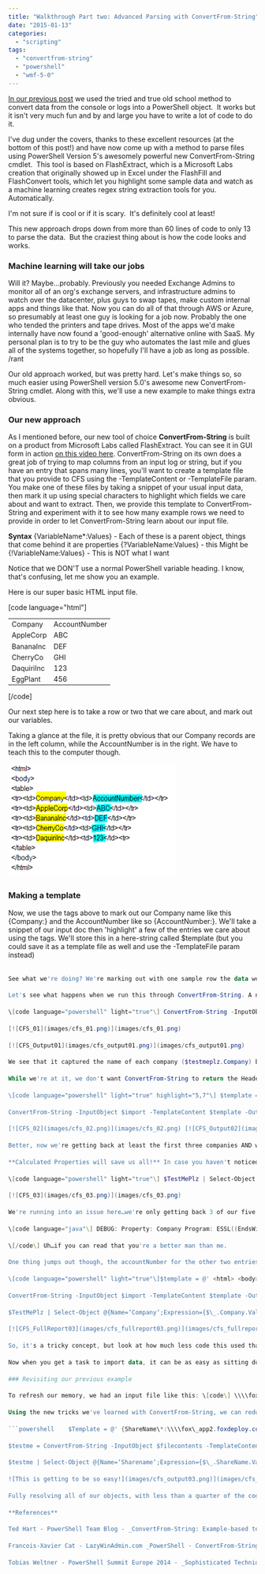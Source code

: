 ```yaml
---
title: "Walkthrough Part two: Advanced Parsing with ConvertFrom-String"
date: "2015-01-13"
categories: 
  - "scripting"
tags: 
  - "convertfrom-string"
  - "powershell"
  - "wmf-5-0"
---
```


[In our previous post](http://foxdeploy.com/2015/01/05/walkthrough-parsing-log-or-console-output-with-powershell/) we used the tried and true old school method to convert data from the console or logs into a PowerShell object.  It works but it isn't very much fun and by and large you have to write a lot of code to do it.

I've dug under the covers, thanks to these excellent resources (at the bottom of this post!) and have now come up with a method to parse files using PowerShell Version 5's awesomely powerful new ConvertFrom-String cmdlet.  This tool is based on FlashExtract, which is a Microsoft Labs creation that originally showed up in Excel under the FlashFill and FlashConvert tools, which let you highlight some sample data and watch as a machine learning creates regex string extraction tools for you.  Automatically.

I'm not sure if is cool or if it is scary.  It's definitely cool at least!

This new approach drops down from more than 60 lines of code to only 13 to parse the data.  But the craziest thing about is how the code looks and works.

### Machine learning will take our jobs

Will it? Maybe…probably. Previously you needed Exchange Admins to monitor all of an org's exchange servers, and infrastructure admins to watch over the datacenter, plus guys to swap tapes, make custom internal apps and things like that. Now you can do all of that through AWS or Azure, so presumably at least one guy is looking for a job now. Probably the one who tended the printers and tape drives. Most of the apps we'd make internally have now found a 'good-enough' alternative online with SaaS. My personal plan is to try to be the guy who automates the last mile and glues all of the systems together, so hopefully I'll have a job as long as possible.  
/rant

Our old approach worked, but was pretty hard. Let's make things so, so much easier using PowerShell version 5.0's awesome new ConvertFrom-String cmdlet. Along with this, we'll use a new example to make things extra obvious.

### Our new approach

As I mentioned before, our new tool of choice **ConvertFrom-String** is built on a product from Microsoft Labs called FlashExtract. You can see it in GUI form in action [on this video here](http://research.microsoft.com/en-us/um/people/sumitg/pubs/FlashM-TextFile.avi). ConvertFrom-String on its own does a great job of trying to map columns from an input log or string, but if you have an entry that spans many lines, you'll want to create a template file that you provide to CFS using the -TemplateContent or -TemplateFile param. You make one of these files by taking a snippet of your usual input data, then mark it up using special characters to highlight which fields we care about and want to extract. Then, we provide this template to ConvertFrom-String and experiment with it to see how many example rows we need to provide in order to let ConvertFrom-String learn about our input file.

**Syntax** {VariableName\*:Values} - Each of these is a parent object, things that come behind it are properties {?VariableName:Values} - this Might be {!VariableName:Values} - This is NOT what I want

Notice that we DON'T use a normal PowerShell variable heading. I know, that's confusing, let me show you an example.

Here is our super basic HTML input file.

\[code language="html"\] <html> <body> <table> <tr><td>Company</td><td>AccountNumber</td></tr> <tr><td>AppleCorp</td><td>ABC</td></tr> <tr><td>BananaInc</td><td>DEF</td></tr> <tr><td>CherryCo</td><td>GHI</td></tr> <tr><td>DaquiriInc</td><td>123</td><tr> <tr><td>EggPlant</td><td>456</td><tr> </table> </body> </html>

\[/code\]

Our next step here is to take a row or two that we care about, and mark out our variables.

Taking a glance at the file, it is pretty obvious that our Company records are in the left column, while the AccountNumber is in the right. We have to teach this to the computer though.

[![CFS_filePreview](images/cfs_filepreview.png)](images/cfs_filepreview.png)

### Making a template

Now, we use the tags above to mark out our Company name like this {Company:} and the AccountNumber like so {AccountNumber:}. We'll take a snippet of our input doc then 'highlight' a few of the entries we care about using the tags. We'll store this in a here-string called $template (but you could save it as a template file as well and use the -TemplateFile param instead)

```powershell    $template = @' <html> <body> <table> <tr><td>{Company\*:AppleCorp}</td><td>{AccountCode:ABC}</td></tr> </table> '@ \[/code\]

See what we're doing? We're marking out with one sample row the data we care about, the Company with an asterisk, to signal to FlashExtract to return multiple instances of these. If we left off the \*, we'd get back the first match, which would literally be the word Company from the header of the table. Adding a star gives us back multiple matches.

Let's see what happens when we run this through ConvertFrom-String. A note: I like to use this syntax to get an output of how many objects were detected, and then leave me with a string I can play with.

\[code language="powershell" light="true"\] ConvertFrom-String -InputObject $import -TemplateContent $template -OutVariable TestMePlz | Out-Null "Parent Objects found $($testmePlz.Count)" "-Child objects found $($testmePlz.Company.Items.Count)" $TestMePlz | select Company \[/code\]

[![CFS_01](images/cfs_01.png)](images/cfs_01.png)

[![CFS_Output01](images/cfs_output01.png)](images/cfs_output01.png)

We see that it captured the name of each company ($testmeplz.Company) but it didn't grab the AccountNumber! Not bad for very little work! If we now add a bit more detail to our template file, we can hopefully narrow things down and grab the rest of the output. Let's try adding an extra row to our template to give it another example and try and teach the system.

While we're at it, we don't want ConvertFrom-String to return the Header row of our table (we don't want the values of Company=Company and AccountNumber=AccountNumber) so we'll add an exclamation point to the value. We're doing both with these two lines highlighted below.

\[code language="powershell" light="true" highlight="5,7"\] $template = @' <html> <body> <table> <tr><td>{!Company\*:Company}</td><td>AccountNumber</td></tr> <tr><td>{Company\*:AppleCorp}</td><td>{AccountNumber\*:ABC}</td></tr> <tr><td>{Company\*:BananaInc}</td><td>{AccountNumber\*:DEF}</td></tr> </table> '@

ConvertFrom-String -InputObject $import -TemplateContent $template -OutVariable TestMePlz | Out-Null "Parent Objects found $($testmePlz.Count)" "-Child objects found $($testmePlz.Company.Items.Count)" $TestMePlz | select Company \[/code\]

[![CFS_02](images/cfs_02.png)](images/cfs_02.png) [![CFS_Output02](images/cfs_output02.png)](images/cfs_output02.png)

Better, now we're getting back at least the first three companies AND we have the accountnumber too! We also don't have an that pesky incorrect result of 'Company/Accountnumber' crapping things up anymore either.

**Calculated Properties will save us all!** In case you haven't noticed thus far, I'm mapping a custom object using calculated properties to get some more meaningful results. I'm doing this because currently in WMF 5.0 preview, there is a LOT of debug info returned when you run ConvertFrom-String, including the column 'ExtentText' which is great for troubleshooting but not needed for most use cases. I suspect (but have no secret knowledge) this will change as time passes, because CFS also doesn't do a great job of mapping objects back for you, which I suspect will also be remedied in a future version. In any case, FlashExtract/ConvertFrom-String will do it's best to assign leaf/branches as makes sense for your input file. As you can see below, we get back a Company.Value property, while the AccountNumber becomes a sub-property @ Company.AccountNumber.Value.

\[code language="powershell" light="true"\] $TestMePlz | Select-Object @{Name=‘Company‘;Expression={$\_.Company.Value}},@{Name=‘AccountNumber’;Expression={$\_.Company.AccountNumber.Value}} \[/code\]

[![CFS_03](images/cfs_03.png)](images/cfs_03.png)

We're running into an issue here…we're only getting back 3 of our five inputs! Is there any difference between these last two (Daquiri and Eggplant) compared to the others? We could look at the debug output for more info.

\[code language="java"\] DEBUG: Property: Company Program: ESSL((EndsWith(Dynamic Token(</td><td>)(</td><td>), ALL CAPS(\\p{Lu}(\\p{Lu})+), Dynamic Token(</td></tr>)(</td></tr>))): 0, 1, ...: Dynamic Token(<tr><td>)(<tr><td>)...Alphabet(\[\\p{Lu}\\p{Ll}\\-.\]+), Dynamic Token(</td><td>)(</td><td>), ALL CAPS(\\p{Lu}(\\p{Lu })+), 1 + Camel Case(\\p{Lu}(\\p{Ll})+)...Dynamic Token(</td><td>)(</td><td>), ALL CAPS(\\p{Lu}(\\p{Lu})+), Dynamic Token(</td></tr>)(</ td></tr>), 1) ------------------------------------------------- Property: AccountNumber Program: ESSL((EndsWith(Dynamic Token(</td><td>)(</td><td>), ALL CAPS(\\p{Lu}(\\p{Lu})+), Dynamic Token(</td></tr>)(</td></tr>))): 0, 1, ...: Camel Case(\\p{Lu}(\\p{Ll})+), Dynamic Token(</td><td>)(</td><td>)...ALL CAPS(\\p{Lu}(\\p{Lu})+), Dynamic Token(</td></tr>)(</td ></tr>), 1 + Camel Case(\\p{Lu}(\\p{Ll})+), Dynamic Token(</td><td>)(</td><td>), ALL CAPS(\\p{Lu}(\\p{Lu})+)...Dynamic Token(</td></tr>) (</td></tr>), 1) -------------------------------------------------

\[/code\] Uh…if you can read that you're a better man than me.

One thing jumps out though, the accountNumber for the other two entries are numeric, not alphabetical. We basically told FlashExtract that 'gosh, we must only want letters for the Account field'. Let's add one more entry to our template and see what happens. Here's our complete code for this example, including the debug output and the item mapping:

\[code language="powershell" light="true"\]$template = @' <html> <body> <table> <tr><td>{!Company\*:Company}</td><td>AccountNumber</td></tr> <tr><td>{Company\*:AppleCorp}</td><td>{AccountNumber\*:ABC}</td></tr> <tr><td>{Company\*:BananaInc}</td><td>{AccountNumber\*:DEF}</td></tr> <tr><td>{Company\*:DaquiriInc}</td><td>{AccountNumber\*:123}</td><tr> </table> '@

ConvertFrom-String -InputObject $import -TemplateContent $template -OutVariable TestMePlz | Out-Null "Parent Objects found $($testmePlz.Count)" "-Child objects found $($testmePlz.Company.Items.Count)"

$TestMePlz | Select-Object @{Name=‘Company‘;Expression={$\_.Company.Value}},@{Name=‘AccountNumber’;Expression={$\_.Company.AccountNumber.Value}}\[/code\]

[![CFS_FullReport03](images/cfs_fullreport03.png)](images/cfs_fullreport03.png)

So, it's a tricky concept, but look at how much less code this used than the previous functional approach. Imagine if you had a very complex list of addresses, license keys and things like that to parse, and I think you can see why this is a worthwhile endeavor.

Now when you get a task to import data, it can be as easy as sitting down with a highlighter, marking out the columns and rows, then just adding a few {VariableName} tags to your document. In my mind this is one of those killer-app features that PowerShell offers which really has no comparison in other scripting languages.

### Revisiting our previous example

To refresh our memory, we had an input file like this: \[code\] \\\\fox\_app2.foxdeploy.com\\apps\\FinanceTeam RW AMER\\Domain Admins RW AMER\\FinanceTeam Write RW AMER\\FinanceTeam Owner RW AMER\\Domain Admins RW AMER\\FinanceTeam Write\_permissions RW AMER\\FinanceTeam Write\_limited \\\\fox\_app2.foxdeploy.com\\apps\\Hyperion RW BUILTIN\\Administrators RW AMER\\Domain Admins R Funky Town EW Hamster World \\\\fox\_app2.foxdeploy.com\\apps\\IAHI doc RW BUILTIN\\Administrators RW AMER\\Domain Admins R Everyone can have spaces in the name \\\\foxland\\Meow PO ThisMakesSense \[/code\]

Using the new tricks we've learned with ConvertFrom-String, we can reduce our code to input from 60 lines, down to this!

```powershell    $Template = @' {ShareName\*:\\\\fox\_app2.foxdeploy.com\\apps\\FinanceTeam} {perm\*:\*} {user:\*} {ShareName\*:\\\\fox\_app2.foxdeploy.com\\apps\\\*} {perm\*:RW} {user:BUILTIN\\Administrators} {perm\*:RW} {user:AMER\\Domain Admins} {perm\*:\*} {user:Everyone} {ShareName\*:\\\\\*} '@

$testme = ConvertFrom-String -InputObject $filecontents -TemplateContent $Template -OutVariable TestMe "Parent Objects found $($testme.Count)" "-Child objects found $($testme.ShareName.Items.Count)"

$testme | Select-Object @{Name=‘Sharename‘;Expression={$\_.ShareName.Value}},@{Name=‘User’;Expression={$\_.ShareName.Items.User}},@{Name=‘Perms’;Expression={$\_.ShareName.Items.Perm}} \[/code\]

![This is getting to be so easy!](images/cfs_output03.png)](images/cfs_output03.png) This is getting to be so easy!\[/caption\]

Fully resolving all of our objects, with less than a quarter of the code. **AWESOME!**

**References**

Ted Hart - PowerShell Team Blog - _ConvertFrom-String: Example-based text parsing_ http://blogs.msdn.com/b/powershell/archive/2014/10/31/convertfrom-string-example-based-text-parsing.aspx

Francois-Xavier Cat - LazyWinAdmin.com _PowerShell - ConvertFrom-String and the TemplateFile parameter_ http://www.lazywinadmin.com/2014/09/powershell-convertfrom-string-and.html

Tobias Weltner - PowerShell Summit Europe 2014 - _Sophisticated Techniques of Plain Text Parsing_ [YouTube - Sophisticated Techniques of Plain Text Parsing](http://www.youtube.com/watch?v=Hkzd8spCfCU&index=5&list=PLfeA8kIs7Coehjg9cB6foPjBojLHYQGb_)
